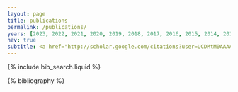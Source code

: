 ```yaml
---
layout: page
title: publications
permalink: /publications/
years: [2023, 2022, 2021, 2020, 2019, 2018, 2017, 2016, 2015, 2014, 2012]
nav: true
subtitle: <a href="http://scholar.google.com/citations?user=UCDMtM0AAAAJ&hl=en"> Google Scholar </a> is more likely to be up to date.
---
```


<!-- _pages/publications.md -->

<!-- Bibsearch Feature -->

{% include bib_search.liquid %}

<div class="publications">

{% bibliography %}

</div>
